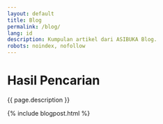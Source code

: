 ```yaml
---
layout: default
title: Blog
permalink: /blog/
lang: id
description: Kumpulan artikel dari ASIBUKA Blog.
robots: noindex, nofollow
---
```

<h1 class="main-heading">Hasil Pencarian</h1>
<p class='text-center'>{{ page.description }}</p>
{% include blogpost.html %}
